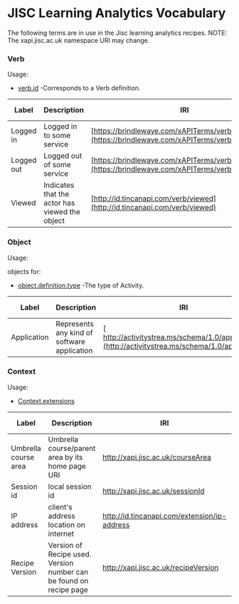 # JISC Learning Analytics Vocabulary
The following terms are in use in the Jisc learning analytics recipes.
NOTE: The xapi.jisc.ac.uk namespace URI may change.

### Verb

Usage:

- [verb.id](https://github.com/adlnet/xAPI-Spec/blob/master/xAPI.md#verb) -Corresponds to a Verb definition.

| Label  	   | Description | IRI  | Recipe Example 
| -------------| ----------- |------|----|
|  Logged in  | Logged in to some service  | [https://brindlewaye.com/xAPITerms/verbs/loggedin](https://brindlewaye.com/xAPITerms/verbs/loggedin)|[Logged in](recipes/login.md#verb) |
|  Logged out | Logged out of some service  | [https://brindlewaye.com/xAPITerms/verbs/loggedout](https://brindlewaye.com/xAPITerms/verbs/loggedout")|[Logged out](recipes/logout.md#verb) |
|  Viewed     | Indicates that the actor has viewed the object  |	[http://id.tincanapi.com/verb/viewed](http://id.tincanapi.com/verb/viewed) | [Object Viewed](recipes/Module-View.md#verb) |


### Object


Usage:

objects for:
- [object.definition.type](https://github.com/adlnet/xAPI-Spec/blob/master/xAPI.md#activity-definition) -The type of Activity.

| Label  		| Description   | IRI    | Recipe example
| ------------- | ------------- |--------|----------------|
| Application   | Represents any kind of software application   | [ http://activitystrea.ms/schema/1.0/application](http://activitystrea.ms/schema/1.0/application)  	|[Logged in](recipes/login.md#complete_example) |


### Context

Usage:
- [Context.extensions](https://github.com/adlnet/xAPI-Spec/blob/master/xAPI.md#416-context)

| Label  		| Description   | IRI    | Recipe example
| ------------- | ------------- |------------------------------------------------------|----|
| Umbrella course area |  Umbrella course/parent area by its home page URI         | http://xapi.jisc.ac.uk/courseArea | |
| Session id 	|  local session id       | http://xapi.jisc.ac.uk/sessionId | |
| IP address	|  client's address location on internet     | http://id.tincanapi.com/extension/ip-address | |
| Recipe Version|  Version of Recipe used. Version number can be found on recipe page    | http://xapi.jisc.ac.uk/recipeVersion | |

